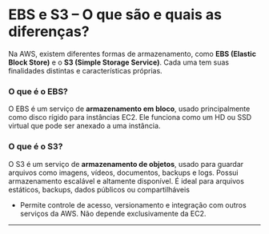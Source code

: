 # EBS e S3 – O que são e quais as diferenças?
Na AWS, existem diferentes formas de armazenamento, como **EBS (Elastic Block Store)** e o **S3 (Simple Storage Service)**. Cada uma tem suas finalidades distintas e características próprias.

### O que é o EBS?
O EBS é um serviço de **armazenamento em bloco**, usado principalmente como disco rígido para instâncias EC2. Ele funciona como um HD ou SSD virtual que pode ser anexado a uma instância.

### O que é o S3?
O S3 é um serviço de **armazenamento de objetos**, usado para guardar arquivos como imagens, vídeos, documentos, backups e logs. Possui armazenamento escalável e altamente disponível. É ideal para arquivos estáticos, backups, dados públicos ou compartilháveis
- Permite controle de acesso, versionamento e integração com outros serviços da AWS. Não depende exclusivamente da EC2.
---

